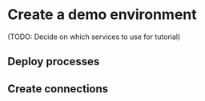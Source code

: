 # Create a demo environment

\(TODO: Decide on which services to use for tutorial\)

## Deploy processes

## Create connections
